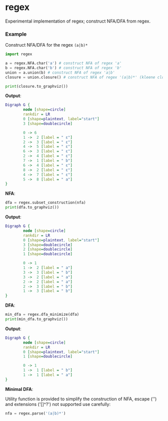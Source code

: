 # regex
Experimental implementation of regex;
construct NFA/DFA from regex.

### Example
Construct NFA/DFA for the regex `(a|b)*`
```python
import regex

a = regex.NFA.char('a') # construct NFA of regex 'a'
b = regex.NFA.char('b') # construct NFA of regex 'b'
union = a.union(b) # construct NFA of regex 'a|b'
closure = union.closure() # construct NFA of regex '(a|b)*' (kleene closure)

print(closure.to_graphviz()) 
```

**Output**:
```dot
Digraph G {
        node [shape=circle]
        rankdir = LR
        0 [shape=plaintext, label="start"]
        3 [shape=doublecircle]

        0 -> 6
        1 ->  2 [label = " ε"]
        2 ->  3 [label = " ε"]
        4 ->  5 [label = " ε"]
        6 ->  3 [label = " ε"]
        2 ->  4 [label = " ε"]
        7 ->  1 [label = " b"]
        6 ->  4 [label = " ε"]
        8 ->  2 [label = " ε"]
        4 ->  7 [label = " ε"]
        5 ->  8 [label = " a"]
}
```
**NFA**:


```python
dfa = regex.subset_construction(nfa)
print(dfa.to_graphviz())
```
**Output**:

```dot
Digraph G {
        node [shape=circle]
        rankdir = LR
        0 [shape=plaintext, label="start"]
        3 [shape=doublecircle]
        2 [shape=doublecircle]
        1 [shape=doublecircle]

        0 -> 1
        1 ->  2 [label = " a"]
        3 ->  3 [label = " b"]
        3 ->  2 [label = " a"]
        2 ->  2 [label = " a"]
        2 ->  3 [label = " b"]
        1 ->  3 [label = " b"]
}
```


**DFA**:



```python
min_dfa = regex.dfa_minimize(dfa)
print(min_dfa.to_graphviz())
```

**Output**:
```dot
Digraph G {
        node [shape=circle]
        rankdir = LR
        0 [shape=plaintext, label="start"]
        1 [shape=doublecircle]

        0 -> 1
        1 ->  1 [label = " b"]
        1 ->  1 [label = " a"]
}
```

**Minimal DFA**:


Utility function is provided to simplify the construction of NFA, escape ('\') and extensions ('[]^?') not supported use carefully:
```python
nfa = regex.parse('(a|b)*')
```
